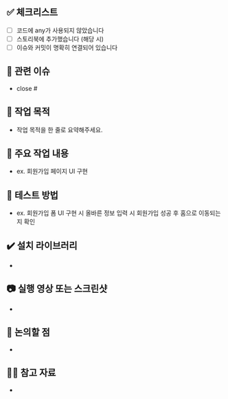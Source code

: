 ## ✅ 체크리스트
- [ ] 코드에 any가 사용되지 않았습니다
- [ ] 스토리북에 추가했습니다 (해당 시)
- [ ] 이슈와 커밋이 명확히 연결되어 있습니다

## 🔗 관련 이슈
- close #

## 📌 작업 목적
- 작업 목적을 한 줄로 요약해주세요.

## 🔨 주요 작업 내용
- ex. 회원가입 페이지 UI 구현

## 🧪 테스트 방법
- ex. 회원가입 폼 UI 구현 시 올바른 정보 입력 시 회원가입 성공 후 홈으로 이동되는지 확인

## ✔️ 설치 라이브러리
- 

## 📷 실행 영상 또는 스크린샷
- 

## 💬 논의할 점
- 

## 🙋🏻 참고 자료
- 